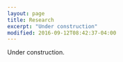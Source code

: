 ```yaml
---
layout: page
title: Research
excerpt: "Under construction"
modified: 2016-09-12T08:42:37-04:00
---
```

Under construction.
